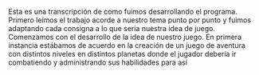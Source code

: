 Esta es una transcripción de como fuimos desarrollando el programa. 
Primero leímos el trabajo acorde a nuestro tema punto por punto y fuimos adaptando cada consigna a lo que seria nuestra idea de juego. 
Comenzamos con el desarrollo de la idea de nuestro juego. En primera instancia estábamos de acuerdo en la creación de un juego de aventura con distintos niveles en distintos planetas donde el jugador debería ir combatiendo y administrando sus habilidades para así 
